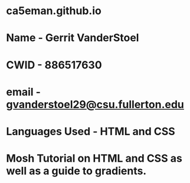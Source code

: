 # ca5eman.github.io 
# Name - Gerrit VanderStoel 
# CWID - 886517630 
# email - gvanderstoel29@csu.fullerton.edu
# Languages Used - HTML and CSS
# Mosh Tutorial on HTML and CSS as well as a guide to gradients. 
